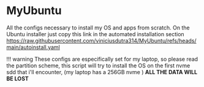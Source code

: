 # MyUbuntu
All the configs necessary to install my OS and apps from scratch.
On the Ubuntu installer just copy this link in the automated installation section
https://raw.githubusercontent.com/viniciusdutra314/MyUbuntu/refs/heads/main/autoinstall.yaml

!!! warning
    These configs are especifically set for my laptop, so please read the partition scheme,
    this script will try to install the OS on the first nvme sdd that i'll encounter,
    (my laptop has a 256GB nvme ) **ALL THE DATA WILL BE LOST**


